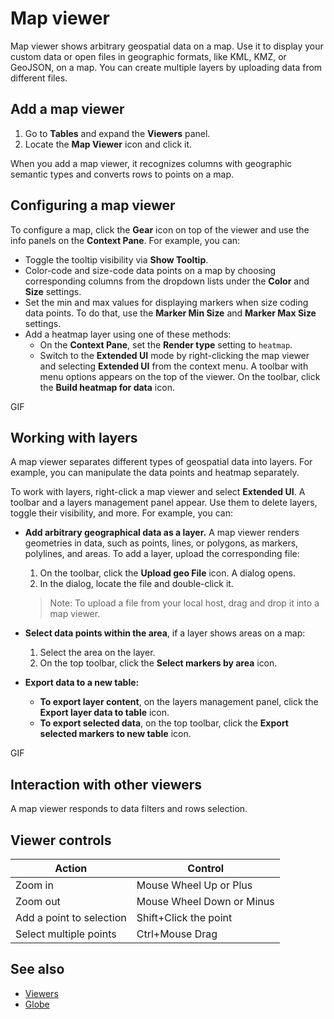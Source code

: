 <!-- TITLE: Map viewer -->
<!-- SUBTITLE: -->

# Map viewer

Map viewer shows arbitrary geospatial data on a map. Use it to display your custom data or open files in geographic formats, like  KML, KMZ, or GeoJSON, on a map. You can create multiple layers by uploading data from different files.

## Add a map viewer

1. Go to **Tables** and expand the **Viewers** panel.
1. Locate the **Map Viewer** icon and click it.

When you add a map viewer, it recognizes columns with geographic semantic types and converts rows to points on a map.

## Configuring a map viewer

 To configure a map, click the **Gear** icon on top of the viewer and use the info panels on the **Context Pane**. For example, you can:

* Toggle the tooltip visibility via **Show Tooltip**.
* Color-code and size-code data points on a map by choosing corresponding columns from the dropdown lists under the **Color** and **Size** settings.
* Set the min and max values for displaying markers when size coding data points. To do that, use the **Marker Min Size** and **Marker Max Size** settings.
* Add a heatmap layer using one of these methods:
  * On the **Context Pane**, set the **Render type** setting to `heatmap`.
  * Switch to the **Extended UI** mode by right-clicking the map viewer and selecting **Extended UI** from the context menu. A toolbar with menu options appears on the top of the viewer.  On the toolbar, click the **Build heatmap for data** icon.

GIF

## Working with layers

A map viewer separates different types of geospatial data into layers. For example, you can manipulate the data points and heatmap separately.

To work with layers, right-click a map viewer and select **Extended UI**. A toolbar and a layers management panel appear. Use them to delete layers, toggle their visibility, and more. For example, you can:

* **Add arbitrary geographical data as a layer.** A map viewer renders geometries in data, such as points, lines, or polygons, as markers, polylines, and areas. To add a layer, upload the corresponding file:
  1. On the toolbar, click the **Upload geo File** icon. A dialog opens.
  1. In the dialog, locate the file and double-click it.
  >Note: To upload a file from your local host, drag and drop it into a map viewer.
* **Select data points within the area**, if a layer shows areas on a map:
  1. Select the area on the layer.
  1. On the top toolbar, click the **Select markers by area** icon.

* **Export data to a new table:**

  * **To export layer content**, on the layers management panel, click the **Export layer data to table** icon.
  * **To export selected data**, on the top toolbar, click the **Export selected markers to new table** icon.

GIF

## Interaction with other viewers

A map viewer responds to data filters and rows selection.

## Viewer controls

|Action              |        Control                |
|------------------------|----------------------|
| Zoom in                                            | Mouse Wheel Up or Plus          |
| Zoom out                                         | Mouse Wheel Down or Minus  |
| Add a point to selection                | Shift+Click the point                   |
| Select multiple points                    | Ctrl+Mouse Drag                       |

## See also

* [Viewers](../viewers.md)
* [Globe](globe.md)
